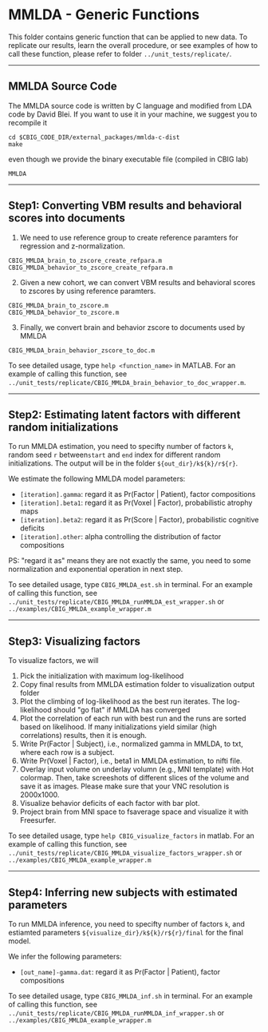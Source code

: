 # MMLDA - Generic Functions

This folder contains generic function that can be applied to new data. To replicate our results, learn the overall procedure, or see examples of how to call these function, please refer to folder `../unit_tests/replicate/`. 

----

## MMLDA Source Code
The MMLDA source code is written by C language and modified from LDA code by David Blei. If you want to use it in your machine, we suggest you to recompile it 

```
cd $CBIG_CODE_DIR/external_packages/mmlda-c-dist
make
```
even though we provide the binary executable file (compiled in CBIG lab)

```
MMLDA
```

----

## Step1: Converting VBM results and behavioral scores into documents
1. We need to use reference group to create reference paramters for regression and z-normalization.

```
CBIG_MMLDA_brain_to_zscore_create_refpara.m
CBIG_MMLDA_behavior_to_zscore_create_refpara.m
```

2. Given a new cohort, we can convert VBM results and behavioral scores to zscores by using reference paramters.

```
CBIG_MMLDA_brain_to_zscore.m
CBIG_MMLDA_behavior_to_zscore.m
```

3. Finally, we convert brain and behavior zscore to documents used by MMLDA

```
CBIG_MMLDA_brain_behavior_zscore_to_doc.m
```
To see detailed usage, type `help <function_name>` in MATLAB. For an example of calling this function, see `../unit_tests/replicate/CBIG_MMLDA_brain_behavior_to_doc_wrapper.m`.

----

## Step2: Estimating latent factors with different random initializations
To run MMLDA estimation, you need to specifty number of factors `k`, random seed `r` between`start` and `end` index for different random initializations. The output will be in the folder `${out_dir}/k${k}/r${r}`.

We estimate the following MMLDA model parameters:
* `[iteration].gamma`: regard it as Pr(Factor | Patient), factor compositions
* `[iteration].beta1`: regard it as Pr(Voxel | Factor), probabilistic atrophy maps
* `[iteration].beta2`: regard it as Pr(Score | Factor), probabilistic cognitive deficits
* `[iteration].other`: alpha controlling the distribution of factor compositions  

PS: "regard it as" means they are not exactly the same, you need to some normalization and exponential operation in next step.

To see detailed usage, type `CBIG_MMLDA_est.sh` in terminal. For an example of calling this function, see `../unit_tests/replicate/CBIG_MMLDA_runMMLDA_est_wrapper.sh` or `../examples/CBIG_MMLDA_example_wrapper.m`

----

## Step3: Visualizing factors 
To visualize factors, we will
1. Pick the initialization with maximum log-likelihood
2. Copy final results from MMLDA estimation folder to visualization output folder
3. Plot the climbing of log-likelihood as the best run iterates. The log-likelihood 
   should "go flat" if MMLDA has converged
4. Plot the correlation of each run with best run and the runs are sorted based on
   likelihood. If many initializations yield similar (high correlations) results, then it is enough.
5. Write Pr(Factor | Subject), i.e., normalized gamma in MMLDA, to txt, where each row is a subject.
6. Write Pr(Voxel | Factor), i.e., beta1 in MMLDA estimation, to nifti file.
7. Overlay input volume on underlay volumn (e.g., MNI template) with Hot colormap.
   Then, take screeshots of different slices of the volume and save it as images.
   Please make sure that your VNC resolution is 2000x1000.
8. Visualize behavior deficits of each factor with bar plot. 
9. Project brain from MNI space to fsaverage space and visualize it with Freesurfer.

To see detailed usage, type `help CBIG_visualize_factors` in matlab. For an example of calling this function, see `../unit_tests/replicate/CBIG_MMLDA_visualize_factors_wrapper.sh` or `../examples/CBIG_MMLDA_example_wrapper.m`

----

## Step4: Inferring new subjects with estimated parameters
To run MMLDA inference, you need to specifty number of factors `k`, and estiamted parameters `${visualize_dir}/k${k}/r${r}/final` for the final model. 

We infer the following parameters:
* `[out_name]-gamma.dat`: regard it as Pr(Factor | Patient), factor compositions

To see detailed usage, type `CBIG_MMLDA_inf.sh` in terminal. For an example of calling this function, see `../unit_tests/replicate/CBIG_MMLDA_runMMLDA_inf_wrapper.sh` or `../examples/CBIG_MMLDA_example_wrapper.m`


